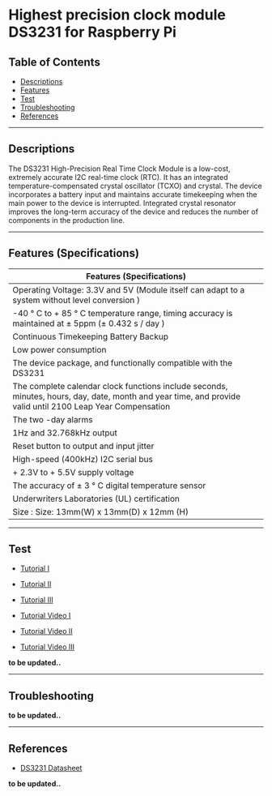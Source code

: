 # Highest precision clock module DS3231 for Raspberry Pi

## Table of Contents

-   [Descriptions](#descriptions)
-   [Features](#features)
-   [Test](#test)
-   [Troubleshooting](#troubleshooting)
-   [References](#references)

---

## Descriptions

The DS3231 High-Precision Real Time Clock Module is a low-cost, extremely accurate I2C real-time clock (RTC).
It has an integrated temperature-compensated crystal oscillator (TCXO) and crystal.
The device incorporates a battery input and maintains accurate timekeeping when the main power to the device is interrupted.
Integrated crystal resonator improves the long-term accuracy of the device and reduces the number of components in the production line.

---

## Features (Specifications)

| Features (Specifications)                                                                                                                                  |
| ---------------------------------------------------------------------------------------------------------------------------------------------------------- |
| Operating Voltage: 3.3V and 5V (Module itself can adapt to a system without level conversion )                                                             |
| -40 ° C to + 85 ° C temperature range, timing accuracy is maintained at ± 5ppm (± 0.432 s / day )                                                          |
| Continuous Timekeeping Battery Backup                                                                                                                      |
| Low power consumption                                                                                                                                      |
| The device package, and functionally compatible with the DS3231                                                                                            |
| The complete calendar clock functions include seconds, minutes, hours, day, date, month and year time, and provide valid until 2100 Leap Year Compensation |
| The two -day alarms                                                                                                                                        |
| 1Hz and 32.768kHz output                                                                                                                                   |
| Reset button to output and input jitter                                                                                                                    |
| High-speed (400kHz) I2C serial bus                                                                                                                         |
| + 2.3V to + 5.5V supply voltage                                                                                                                            |
| The accuracy of ± 3 ° C digital temperature sensor                                                                                                         |
| Underwriters Laboratories (UL) certification                                                                                                               |
| Size : Size: 13mm(W) x 13mm(D) x 12mm (H)                                                                                                                  |

---

## Test

-   [Tutorial I](https://bit.ly/3uKyzgn)
-   [Tutorial II](https://bit.ly/3mEAsZk)
-   [Tutorial III](https://bit.ly/3thJqOK)

-   [Tutorial Video I](https://youtu.be/MxUbqotDBnM)
-   [Tutorial Video II](https://youtu.be/4AmghIphVPw)
-   [Tutorial Video III](https://youtu.be/HP82VQxmfgE)

**to be updated..**

---

## Troubleshooting

**to be updated..**

---

## References

-   [DS3231 Datasheet](https://bit.ly/3dVqWNv)

**to be updated..**

